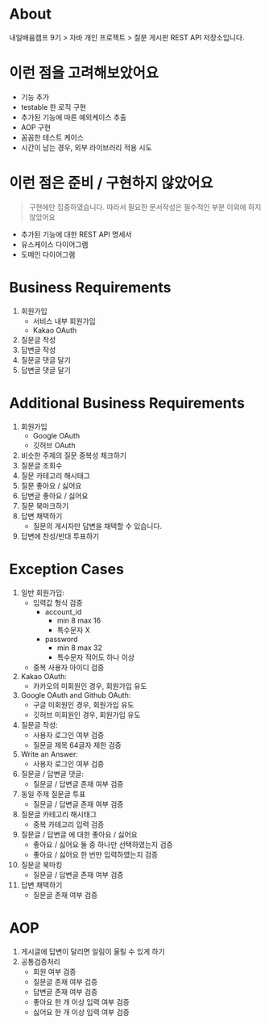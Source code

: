 # About
내일배움캠프 9기 > 자바 개인 프로젝트 > 질문 게시판 REST API 저장소입니다.

# 이런 점을 고려해보았어요
- 기능 추가
- testable 한 로직 구현
- 추가된 기능에 따른 예외케이스 추출
- AOP 구현
- 꼼꼼한 테스트 케이스
- 시간이 남는 경우, 외부 라이브러리 적용 시도

# 이런 점은 준비 / 구현하지 않았어요
> 구현에만 집중하였습니다. 따라서 필요한 문서작성은 필수적인 부분 이외에 하지 않았어요
- 추가된 기능에 대한 REST API 명세서
- 유스케이스 다이어그램
- 도메인 다이어그램

# Business Requirements
1. 회원가입
    - 서비스 내부 회원가입
    - Kakao OAuth
2. 질문글 작성
3. 답변글 작성
4. 질문글 댓글 달기
5. 답변글 댓글 달기

# Additional Business Requirements
1. 회원가입
    - Google OAuth
    - 깃허브 OAuth
2. 비슷한 주제의 질문 중복성 체크하기
3. 질문글 조회수
4. 질문 카테고리 해시태그
5. 질문 좋아요 / 싫어요
6. 답변글 좋아요 / 싫어요
7. 질문 북마크하기
8. 답변 채택하기
    - 질문의 게시자만 답변을 채택할 수 있습니다.
9. 답변에 찬성/반대 투표하기

# Exception Cases
1. 일반 회원가입:
    - 입력값 형식 검증
        - account_id
            - min 8 max 16
            - 특수문자 X
        - password
            - min 8 max 32
            - 특수문자 적어도 하나 이상
    - 중복 사용자 아이디 검증
2. Kakao OAuth:
    - 카카오의 미회원인 경우, 회원가입 유도
3. Google OAuth and Github OAuth:
    - 구글 미회원인 경우, 회원가입 유도
    - 깃허브 미회원인 경우, 회원가입 유도
4. 질문글 작성:
    - 사용자 로그인 여부 검증
    - 질문글 제목 64글자 제한 검증
5. Write an Answer:
    - 사용자 로그인 여부 검증
6. 질문글 / 답변글 댓글:
    - 질문글 / 답변글 존재 여부 검증
7. 동일 주제 질문글 투표
    - 질문글 / 답변글 존재 여부 검증
8. 질문글 카테고리 해시태그
    - 중복 카테고리 입력 검증
9. 질문글 / 답변글 에 대한 좋아요 / 싫어요
    - 좋아요 / 싫어요 둘 중 하나만 선택하였는지 검증
    - 좋아요 / 싫어요 한 번만 입력하였는지 검증
10. 질문글 북마킹
    - 질문글 / 답변글 존재 여부 검증
11. 답변 채택하기
    - 질문글 존재 여부 검증

# AOP
1. 게시글에 답변이 달리면 알림이 울릴 수 있게 하기
2. 공통검증처리
    - 회원 여부 검증
    - 질문글 존재 여부 검증
    - 답변글 존재 여부 검증
    - 좋아요 한 개 이상 입력 여부 검증
    - 싫어요 한 개 이상 입력 여부 검증